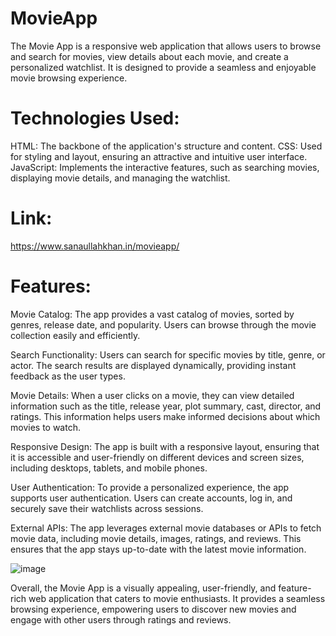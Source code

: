 # MovieApp
The Movie App is a responsive web application that allows users to browse and search for movies, view details about each movie, and create a personalized watchlist. It is designed to provide a seamless and enjoyable movie browsing experience.

# Technologies Used:

HTML: The backbone of the application's structure and content.
CSS: Used for styling and layout, ensuring an attractive and intuitive user interface.
JavaScript: Implements the interactive features, such as searching movies, displaying movie details, and managing the watchlist.
# Link:
https://www.sanaullahkhan.in/movieapp/

# Features:

Movie Catalog: The app provides a vast catalog of movies, sorted by genres, release date, and popularity. Users can browse through the movie collection easily and efficiently.

Search Functionality: Users can search for specific movies by title, genre, or actor. The search results are displayed dynamically, providing instant feedback as the user types.

Movie Details: When a user clicks on a movie, they can view detailed information such as the title, release year, plot summary, cast, director, and ratings. This information helps users make informed decisions about which movies to watch.

Responsive Design: The app is built with a responsive layout, ensuring that it is accessible and user-friendly on different devices and screen sizes, including desktops, tablets, and mobile phones.

User Authentication: To provide a personalized experience, the app supports user authentication. Users can create accounts, log in, and securely save their watchlists across sessions.

External APIs: The app leverages external movie databases or APIs to fetch movie data, including movie details, images, ratings, and reviews. This ensures that the app stays up-to-date with the latest movie information.

![image](https://github.com/sanaullah7867/MovieApp/assets/40383685/529ca34e-e52e-44b1-9154-6c00c818e27a)


Overall, the Movie App is a visually appealing, user-friendly, and feature-rich web application that caters to movie enthusiasts. It provides a seamless browsing experience, empowering users to discover new movies and engage with other users through ratings and reviews.
